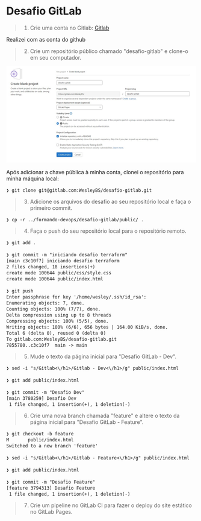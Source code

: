 # Desafio GitLab

> 1. Crie uma conta no Gitlab: [Gitlab](https://gitlab.com/users/sign_in)

Realizei com as conta do github

> 2. Crie um repositório público chamado "desafio-gitlab" e clone-o em seu computador.

<img src="imagens/desafio2.jpeg" alt="Criando Projeto"/>

Após adicionar a chave pública à minha conta, clonei o repositório para minha máquina local:

    ❯ git clone git@gitlab.com:WesleyBS/desafio-gitlab.git

> 3. Adicione os arquivos do desafio ao seu repositório local e faça o primeiro commit.

    ❯ cp -r ../formando-devops/desafio-gitlab/public/ .

> 4. Faça o push do seu repositório local para o repositório remoto.

    ❯ git add .

    ❯ git commit -m "iniciando desafio terraform"   
    [main c3c10f7] iniciando desafio terraform
    2 files changed, 18 insertions(+)
    create mode 100644 public/css/style.css
    create mode 100644 public/index.html

    ❯ git push                                   
    Enter passphrase for key '/home/wesley/.ssh/id_rsa': 
    Enumerating objects: 7, done.
    Counting objects: 100% (7/7), done.
    Delta compression using up to 8 threads
    Compressing objects: 100% (5/5), done.
    Writing objects: 100% (6/6), 656 bytes | 164.00 KiB/s, done.
    Total 6 (delta 0), reused 0 (delta 0)
    To gitlab.com:WesleyBS/desafio-gitlab.git
    7855780..c3c10f7  main -> main

> 5. Mude o texto da página inicial para "Desafio GitLab - Dev".

    ❯ sed -i "s/Gitlab<\/h1>/Gitlab - Dev<\/h1>/g" public/index.html

    ❯ git add public/index.html

    ❯ git commit -m "Desafio Dev"
    [main 3780259] Desafio Dev
     1 file changed, 1 insertion(+), 1 deletion(-)


> 6. Crie uma nova branch chamada "feature" e altere o texto da página inicial para "Desafio GitLab - Feature".

    ❯ git checkout -b feature
    M       public/index.html
    Switched to a new branch 'feature'

    ❯ sed -i "s/Gitlab<\/h1>/Gitlab - Feature<\/h1>/g" public/index.html

    ❯ git add public/index.html

    ❯ git commit -m "Desafio Feature"
    [feature 3794313] Desafio Feature
     1 file changed, 1 insertion(+), 1 deletion(-)

> 7. Crie um pipeline no GitLab CI para fazer o deploy do site estático no GitLab Pages.

